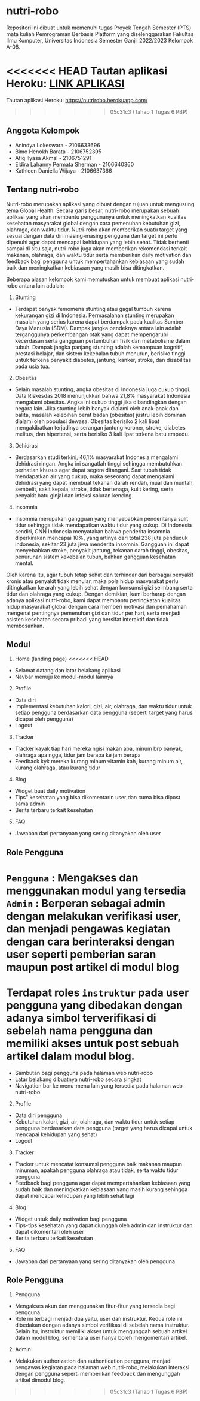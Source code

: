 # nutri-robo

Repositori ini dibuat untuk memenuhi tugas Proyek Tengah Semester (PTS) mata kuliah Pemrograman Berbasis Platform yang diselenggarakan Fakultas Ilmu Komputer, Universitas Indonesia Semester Ganjil 2022/2023 Kelompok A-08.

<<<<<<< HEAD
Tautan aplikasi Heroku: [LINK APLIKASI](https://nutrirobo.herokuapp.com/)
=======
Tautan aplikasi Heroku: https://nutrirobo.herokuapp.com/
>>>>>>> 05c31c3 (Tahap 1 Tugas 6 PBP)

## Anggota Kelompok

+ Anindya Lokeswara - 2106633696
+ Bimo Henokh Barata - 2106752395
+ Afiq Ilyasa Akmal - 2106751291 
+ Eldira Lahanny Permata Sherman - 2106640360
+ Kathleen Daniella Wijaya - 2106637366 

## Tentang nutri-robo

Nutri-robo merupakan aplikasi yang dibuat dengan tujuan untuk mengusung tema Global Health. Secara garis besar, nutri-robo merupakan sebuah aplikasi yang akan membantu penggunanya untuk meningkatkan kualitas kesehatan masyarakat global dengan cara pemenuhan kebutuhan gizi, olahraga, dan waktu tidur. Nutri-robo akan memberikan suatu target yang sesuai dengan data diri masing-masing pengguna dan target ini perlu dipenuhi agar dapat mencapai kehidupan yang lebih sehat. Tidak berhenti sampai di situ saja, nutri-robo juga akan memberikan rekomendasi terkait makanan, olahraga, dan waktu tidur serta memberikan daily motivation dan feedback bagi pengguna untuk mempertahankan kebiasaan yang sudah baik dan meningkatkan kebiasaan yang masih bisa ditingkatkan.

Beberapa alasan kelompok kami memutuskan untuk membuat aplikasi nutri-robo antara lain adalah:
1. Stunting
- Terdapat banyak femomena stunting atau gagal tumbuh karena kekurangan gizi di Indonesia. Permasalahan stunting merupakan masalah yang serius karena dapat berdampak pada kualitas Sumber Daya Manusia (SDM). Dampak jangka pendeknya antara lain adalah terganggunya perkembangan otak yang dapat mempengaruhi kecerdasan serta gangguan pertumbuhan fisik dan metabolisme dalam tubuh. Dampak jangka panjang stunting adalah kemampuan kognitif, prestasi belajar, dan sistem kekebalan tubuh menurun, berisiko tinggi untuk terkena penyakit diabetes, jantung, kanker, stroke, dan disabilitas pada usia tua.
2. Obesitas
- Selain masalah stunting, angka obesitas di Indonesia juga cukup tinggi. Data Riskesdas 2018 menunjukkan bahwa 21,8% masyarakat Indonesia mengalami obesitas. Angka ini cukup tinggi jika dibandingkan dengan negara lain. Jika stunting lebih banyak dialami oleh anak-anak dan balita, masalah kelebihan berat badan (obesitas) justru lebih dominan dialami oleh populasi dewasa. Obesitas berisiko 2 kali lipat mengakibatkan terjadinya serangan jantung koroner, stroke, diabetes melitus, dan hipertensi, serta berisiko 3 kali lipat terkena batu empedu.
3. Dehidrasi
- Berdasarkan studi terkini, 46,1% masyarakat Indonesia mengalami dehidrasi ringan. Angka ini sangatlah tinggi sehingga membutuhkan perhatian khusus agar dapat segera ditangani. Saat tubuh tidak mendapatkan air yang cukup, maka seseorang dapat mengalami dehidrasi yang dapat membuat tekanan darah rendah, mual dan muntah, sembelit, sakit kepala, stroke, tidak bertenaga, kulit kering, serta penyakit batu ginjal dan infeksi saluran kencing.
4. Insomnia
- Insomnia merupakan gangguan yang menyebabkan penderitanya sulit tidur sehingga tidak mendapatkan waktu tidur yang cukup. Di Indonesia sendiri, CNN Indonesia menyatakan bahwa penderita insomnia diperkirakan mencapai 10%, yang artinya dari total 238 juta penduduk indonesia, sekitar 23 juta jiwa menderita insomnia. Gangguan ini dapat menyebabkan stroke, penyakit jantung, tekanan darah tinggi, obesitas, penurunan sistem kekebalan tubuh, bahkan gangguan kesehatan mental. 

Oleh karena itu, agar tubuh tetap sehat dan terhindar dari berbagai penyakit kronis atau penyakit tidak menular, maka pola hidup masyarakat perlu ditingkatkan ke arah yang lebih sehat dengan konsumsi gizi seimbang serta tidur dan olahraga yang cukup. Dengan demikian, kami berharap dengan adanya aplikasi nutri-robo, kami dapat membantu peningkatan kualitas hidup masyarakat global dengan cara memberi motivasi dan pemahaman mengenai pentingnya pemenuhan gizi dan tidur per hari, serta menjadi asisten kesehatan secara pribadi yang bersifat interaktif dan tidak membosankan.

## Modul

1. Home (landing page)
<<<<<<< HEAD
+ Selamat datang dan latar belakang aplikasi
+ Navbar menuju ke modul-modul lainnya

2. Profile
+ Data diri
+ Implementasi kebutuhan kalori, gizi, air, olahraga, dan waktu tidur untuk setiap pengguna berdasarkan data pengguna (seperti target yang harus dicapai oleh pengguna)
+ Logout

3. Tracker
+ Tracker kayak tiap hari mereka ngisi makan apa, minum brp banyak, olahraga apa ngga, tidur jam berapa ke jam berapa
+ Feedback kyk mereka kurang minum vitamin kah, kurang minum air, kurang olahraga, atau kurang tidur

4. Blog
+ Widget buat daily motivation
+ Tips" kesehatan yang bisa dikomentarin user dan cuma bisa dipost sama admin
+ Berita terbaru terkait kesehatan

5. FAQ
+ Jawaban dari pertanyaan yang sering ditanyakan oleh user


## Role Pengguna

`Pengguna`  : Mengakses dan menggunakan modul yang tersedia <br>
`Admin`     : Berperan sebagai admin dengan melakukan verifikasi user, dan menjadi pengawas kegiatan dengan cara berinteraksi dengan user seperti pemberian saran maupun post artikel di modul blog <br>
<br>
Terdapat roles `instruktur` pada user pengguna yang dibedakan dengan adanya simbol terverifikasi di sebelah nama pengguna dan memiliki akses untuk post sebuah artikel dalam modul blog. <br>
=======
- Sambutan bagi pengguna pada halaman web nutri-robo
- Latar belakang dibuatnya nutri-robo secara singkat 
- Navigation bar ke menu-menu lain yang tersedia pada halaman web nutri-robo

2. Profile
- Data diri pengguna
- Kebutuhan kalori, gizi, air, olahraga, dan waktu tidur untuk setiap pengguna berdasarkan data pengguna (target yang harus dicapai untuk mencapai kehidupan yang sehat)
- Logout

3. Tracker
- Tracker untuk mencatat konsumsi pengguna baik makanan maupun minuman, apakah pengguna olahraga atau tidak, serta waktu tidur pengguna
- Feedback bagi pengguna agar dapat mempertahankan kebiasaan yang sudah baik dan meningkatkan kebiasaan yang masih kurang sehingga dapat mencapai kehidupan yang lebih sehat lagi

4. Blog
- Widget untuk daily motivation bagi pengguna
- Tips-tips kesehatan yang dapat diunggah oleh admin dan instruktur dan dapat dikomentari oleh user
- Berita terbaru terkait kesehatan

5. FAQ
- Jawaban dari pertanyaan yang sering ditanyakan oleh pengguna

## Role Pengguna

1. Pengguna
- Mengakses akun dan menggunakan fitur-fitur yang tersedia bagi pengguna.
- Role ini terbagi menjadi dua yaitu, user dan instruktur. Kedua role ini dibedakan dengan adanya simbol verifikasi di sebelah nama instruktur. Selain itu, instruktur memiliki akses untuk mengunggah sebuah artikel dalam modul blog, sementara user hanya boleh mengomentari artikel.

2. Admin 
- Melakukan authorization dan authentication pengguna, menjadi pengawas kegiatan pada halaman web nutri-robo, melakukan interaksi dengan pengguna seperti memberikan feedback dan mengunggah artikel dimodul blog.
>>>>>>> 05c31c3 (Tahap 1 Tugas 6 PBP)
